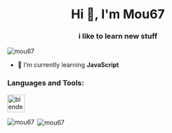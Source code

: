 <h1 align="center">Hi 👋, I'm Mou67</h1>
<h3 align="center">i like to learn new stuff</h3>

<p align="left"> <img src="https://komarev.com/ghpvc/?username=mou67&label=Profile%20views&color=0e75b6&style=flat" alt="mou67" /> </p>

- 🔭 I’m currently learning **JavaScript**

<h3 align="left">Languages and Tools:</h3>
<p align="left"> <a href="https://www.blender.org/" target="_blank" rel="noreferrer"> <img src="https://download.blender.org/branding/community/blender_community_badge_white.svg" alt="blender" width="40" height="40"/> </a> </p>

<p><img align="left" src="https://github-readme-stats.vercel.app/api/top-langs?username=mou67&show_icons=true&locale=en&layout=compact" alt="mou67" /></p>

<p>&nbsp;<img align="center" src="https://github-readme-stats.vercel.app/api?username=mou67&show_icons=true&locale=en" alt="mou67" /></p>

